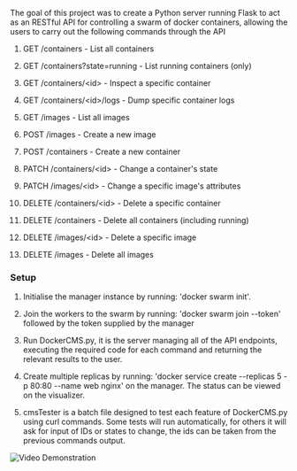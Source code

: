 The goal of this project was to create a Python server running Flask to act as an RESTful API for controlling a swarm of docker containers, allowing the users to carry out the following commands through the API

1. GET /containers - List all containers

2. GET /containers?state=running - List running containers (only)

3. GET /containers/\<id\> - Inspect a specific container

4. GET /containers/\<id\>/logs - Dump specific container logs

5. GET /images - List all images

6. POST /images - Create a new image

7. POST /containers - Create a new container

8. PATCH /containers/\<id\> - Change a container's state

9. PATCH /images/\<id\> - Change a specific image's attributes

10. DELETE /containers/\<id\> - Delete a specific container

11. DELETE /containers - Delete all containers (including running)

12. DELETE /images/\<id\> - Delete a specific image

13. DELETE /images - Delete all images


### Setup

1. Initialise the manager instance by running: 'docker swarm init'.

2. Join the workers to the swarm by running: 'docker swarm join --token' followed by the token supplied by the manager
	
3. Run DockerCMS.py, it is the server managing all of the API endpoints, executing the required code for each command and returning the relevant results to the user.
	
4. Create multiple replicas by running: 'docker service create --replicas 5 -p 80:80 --name web nginx' on the manager. The status can be viewed on the visualizer.
	  
5. cmsTester is a batch file designed to test each feature of DockerCMS.py using curl commands.
Some tests will run automatically, for others it will ask for input of IDs or states to change, the ids can be taken from the previous commands output.
	   
![Video Demonstration](https://youtu.be/byXBfS57IKk "Video Demonstration")

